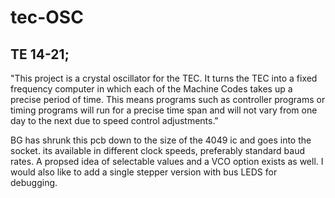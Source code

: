 # tec-OSC


## TE 14-21; 
"This project is a crystal oscillator for the
TEC. It turns the TEC into a fixed frequency computer in which each of the
Machine Codes takes up a precise period
of time.
This means programs such as controller
programs or timing programs will run for
a precise time span and will not vary from
one day to the next due to speed control
adjustments."

BG has shrunk this pcb down to the size of the 4049 ic and goes into the socket. its available in different clock speeds, preferably standard baud rates.
A propsed idea of selectable values and a VCO option exists as well.
I would also like to add a single stepper version with bus LEDS for debugging.

